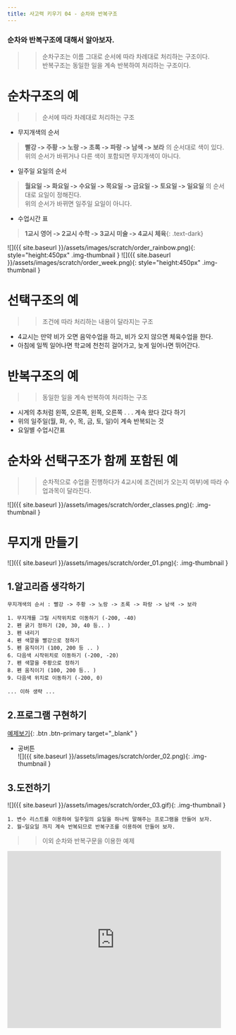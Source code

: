 ```yaml
---
title: 사고력 키우기 04 - 순차와 반복구조
---
```


### 순차와 반복구조에 대해서 알아보자.    

>> 순차구조는 이름 그대로 순서에 따라 차례대로 처리하는 구조이다.     
>> 반복구조는 동일한 일을 계속 반복하여 처리하는 구조이다.

# 순차구조의 예    
>> 순서에 따라 차례대로 처리하는 구조

+ 무지개색의 순서
> **빨강 -> 주황 -> 노랑 -> 초록 -> 파랑 -> 남색 -> 보라** 의 순서대로 색이 있다.    
> 위의 순서가 바뀌거나 다른 색이 포함되면 무지개색이 아니다.    

+ 일주일 요일의 순서
> **월요일 -> 화요일 -> 수요일 -> 목요일 -> 금요일 -> 토요일 -> 일요일** 의 순서대로 요일이 정해진다.    
> 위의 순서가 바뀌면 일주일 요일이 아니다.    

+ 수업시간 표    
> **1교시 영어 -> 2교시 수학 -> 3교시 미술 -> 4교시 체육**{: .text-dark}   

![]({{ site.baseurl }}/assets/images/scratch/order_rainbow.png){: style="height:450px" .img-thumbnail }
![]({{ site.baseurl }}/assets/images/scratch/order_week.png){: style="height:450px" .img-thumbnail }

# 선택구조의 예    
>> 조건에 따라 처리하는 내용이 달라지는 구조

+ 4교시는 만약 비가 오면 음악수업을 하고, 비가 오지 않으면 체육수업을 한다.
+ 아침에 일찍 일어나면 학교에 천천히 걸어가고, 늦게 일어나면 뛰어간다.

# 반복구조의 예
>> 동일한 일을 계속 반복하여 처리하는 구조

+ 시계의 추처럼 왼쪽, 오른쪽, 왼쪽, 오른쪽 . . .  계속 왔다 갔다 하기    
+ 위의 일주일(월, 화, 수, 목, 금, 토, 일)이 계속 반복되는 것    
+ 요일별 수업시간표    


# 순차와 선택구조가 함께 포함된 예
>> 순차적으로 수업을 진행하다가 4교시에 조건(비가 오는지 여부)에 따라 수업과목이 달라진다.    

![]({{ site.baseurl }}/assets/images/scratch/order_classes.png){: .img-thumbnail }

# 무지개 만들기
![]({{ site.baseurl }}/assets/images/scratch/order_01.png){: .img-thumbnail }

## 1.알고리즘 생각하기
```
무지개색의 순서 : 빨강 -> 주황 -> 노랑 -> 초록 -> 파랑 -> 남색 -> 보라

1. 무지개를 그릴 시작위치로 이동하기 (-200, -40) 
2. 펜 굵기 정하기 (20, 30, 40 등.. )
3. 펜 내리기
4. 펜 색깔을 빨강으로 정하기
5. 펜 움직이기 (100, 200 등 .. )
6. 다음색 시작위치로 이동하기 (-200, -20)
7. 펜 색깔을 주황으로 정하기
8. 펜 움직이기 (100, 200 등.. )
9. 다음색 위치로 이동하기 (-200, 0) 

... 이하 생략 ...
```

## 2.프로그램 구현하기

[예제보기](https://scratch.mit.edu/projects/619083044/){: .btn .btn-primary target="_blank" }    
+ 공버튼    
![]({{ site.baseurl }}/assets/images/scratch/order_02.png){: .img-thumbnail }
    

## 3.도전하기

![]({{ site.baseurl }}/assets/images/scratch/order_03.gif){: .img-thumbnail }    
    

```
1. 변수 리스트를 이용하여 일주일의 요일을 하나씩 말해주는 프로그램을 만들어 보자.
2. 월~일요일 까지 계속 반복되므로 반복구조를 이용하여 만들어 보자.
```

>> 이외 순차와 반복구문을 이용한 예제     
<iframe src="https://scratch.mit.edu/projects/617168468/embed" allowtransparency="true" width="485" height="402" frameborder="0" scrolling="no" allowfullscreen></iframe>   

